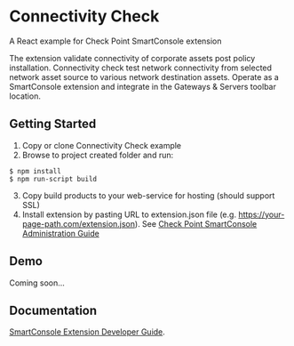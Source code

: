 # Connectivity Check

A React example for Check Point SmartConsole extension

The extension validate connectivity of corporate assets post policy installation.
Connectivity check test network connectivity from selected network asset source to various network destination assets.
Operate as a SmartConsole extension and integrate in the Gateways & Servers toolbar location.

## Getting Started

1. Copy or clone Connectivity Check example
2. Browse to project created folder and run:

```
$ npm install
$ npm run-script build
```

3. Copy build products to your web-service for hosting (should support SSL)
4. Install extension by pasting URL to extension.json file (e.g. https://your-page-path.com/extension.json). See [Check Point SmartConsole Administration Guide](https://sc1.checkpoint.com/documents/R80.20/SmartConsole_OLH/EN/html_frameset.htm?topic=documents/R80.20/SmartConsole_OLH/EN/b6fjzpJZDELmPhIhAF_DvQ2&anchor=o207014)

## Demo

Coming soon...

## Documentation

[SmartConsole Extension Developer Guide](https://sc1.checkpoint.com/documents/SmartConsole/Extensions/index.html?ref=github).
